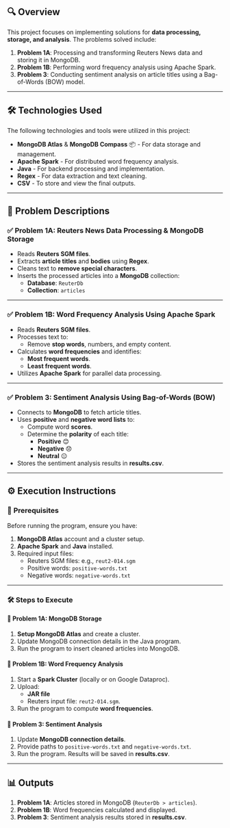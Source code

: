 
## 🔍 **Overview**

This project focuses on implementing solutions for **data processing, storage, and analysis**. The problems solved include:

1. **Problem 1A**: Processing and transforming Reuters News data and storing it in MongoDB.  
2. **Problem 1B**: Performing word frequency analysis using Apache Spark.  
3. **Problem 3**: Conducting sentiment analysis on article titles using a Bag-of-Words (BOW) model.  

---

## 🛠️ **Technologies Used**
The following technologies and tools were utilized in this project:

- **MongoDB Atlas** & **MongoDB Compass** 📦 - For data storage and management.  
- **Apache Spark**  - For distributed word frequency analysis.  
- **Java**  - For backend processing and implementation.  
- **Regex**  - For data extraction and text cleaning.  
- **CSV**  - To store and view the final outputs.  

---

## 🧩 **Problem Descriptions**

### ✅ **Problem 1A: Reuters News Data Processing & MongoDB Storage**
- Reads **Reuters SGM files**.
- Extracts **article titles** and **bodies** using **Regex**.
- Cleans text to **remove special characters**.
- Inserts the processed articles into a **MongoDB** collection:  
  - **Database**: `ReuterDb`  
  - **Collection**: `articles`

---

### ✅ **Problem 1B: Word Frequency Analysis Using Apache Spark**
- Reads **Reuters SGM files**.
- Processes text to:
  - Remove **stop words**, numbers, and empty content.
- Calculates **word frequencies** and identifies:  
   - **Most frequent words**.  
   - **Least frequent words**.  
- Utilizes **Apache Spark** for parallel data processing.

---

### ✅ **Problem 3: Sentiment Analysis Using Bag-of-Words (BOW)**
- Connects to **MongoDB** to fetch article titles.
- Uses **positive** and **negative word lists** to:
  - Compute word **scores**.  
  - Determine the **polarity** of each title:  
    - **Positive** 😊  
    - **Negative** 😞  
    - **Neutral** 😐  
- Stores the sentiment analysis results in **results.csv**.  

---

## ⚙️ **Execution Instructions**

### 🚨 **Prerequisites**
Before running the program, ensure you have:
1. **MongoDB Atlas** account and a cluster setup.
2. **Apache Spark** and **Java** installed.
3. Required input files:  
   - Reuters SGM files: e.g., `reut2-014.sgm`  
   - Positive words: `positive-words.txt`  
   - Negative words: `negative-words.txt`

---

### 🛠️ **Steps to Execute**

#### 🔹 **Problem 1A: MongoDB Storage**
1. **Setup MongoDB Atlas** and create a cluster.  
2. Update MongoDB connection details in the Java program.  
3. Run the program to insert cleaned articles into MongoDB.

#### 🔹 **Problem 1B: Word Frequency Analysis**
1. Start a **Spark Cluster** (locally or on Google Dataproc).  
2. Upload:  
   - **JAR file**  
   - Reuters input file: `reut2-014.sgm`.  
3. Run the program to compute **word frequencies**.

#### 🔹 **Problem 3: Sentiment Analysis**
1. Update **MongoDB connection details**.  
2. Provide paths to `positive-words.txt` and `negative-words.txt`.  
3. Run the program. Results will be saved in **results.csv**.

---

## 📊 **Outputs**

1.  **Problem 1A**: Articles stored in MongoDB (`ReuterDb > articles`).  
2.  **Problem 1B**: Word frequencies calculated and displayed.  
3.  **Problem 3**: Sentiment analysis results stored in **results.csv**.



